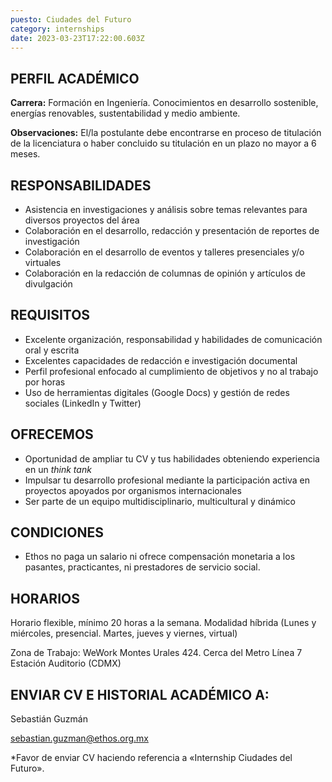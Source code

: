 ```yaml
---
puesto: Ciudades del Futuro
category: internships
date: 2023-03-23T17:22:00.603Z
---
```

## PERFIL ACADÉMICO

**Carrera:** Formación en Ingeniería. Conocimientos en desarrollo sostenible, energías renovables, sustentabilidad y medio ambiente.

**Observaciones:** El/la postulante debe encontrarse en proceso de titulación de la licenciatura o haber concluido su titulación en un plazo no mayor a 6 meses.

## [](https://www.ethos.org.mx/ethos/bolsa_trabajo/comunicacion#responsabilidades)RESPONSABILIDADES

* Asistencia en investigaciones y análisis sobre temas relevantes para diversos proyectos del área
* Colaboración en el desarrollo, redacción y presentación de reportes de investigación
* Colaboración en el desarrollo de eventos y talleres presenciales y/o virtuales
* Colaboración en la redacción de columnas de opinión y artículos de divulgación

## [](https://www.ethos.org.mx/ethos/bolsa_trabajo/comunicacion#requisitos)REQUISITOS

* Excelente organización, responsabilidad y habilidades de comunicación oral y escrita
* Excelentes capacidades de redacción e investigación documental
* Perfil profesional enfocado al cumplimiento de objetivos y no al trabajo por horas
*  Uso de herramientas digitales (Google Docs) y gestión de redes sociales (LinkedIn y Twitter)

## [](https://www.ethos.org.mx/ethos/bolsa_trabajo/comunicacion#ofrecemos)OFRECEMOS

* Oportunidad de ampliar tu CV y tus habilidades obteniendo experiencia en un *think tank*
* Impulsar tu desarrollo profesional mediante la participación activa en proyectos apoyados por organismos internacionales
* Ser parte de un equipo multidisciplinario, multicultural y dinámico

## [](https://www.ethos.org.mx/ethos/bolsa_trabajo/comunicacion#condiciones)CONDICIONES

* Ethos no paga un salario ni ofrece compensación monetaria a los pasantes, practicantes, ni prestadores de servicio social.

## [](https://www.ethos.org.mx/ethos/bolsa_trabajo/comunicacion#horarios)HORARIOS

Horario flexible, mínimo 20 horas a la semana. Modalidad híbrida (Lunes y miércoles, presencial. Martes, jueves y viernes, virtual)

Zona de Trabajo: WeWork Montes Urales 424. Cerca del Metro Línea 7 Estación Auditorio (CDMX)

## [](https://www.ethos.org.mx/ethos/bolsa_trabajo/comunicacion#horarios)ENVIAR CV E HISTORIAL ACADÉMICO A:

Sebastián Guzmán

sebastian.guzman@ethos.org.mx

\*Favor de enviar CV haciendo referencia a «Internship Ciudades del Futuro».